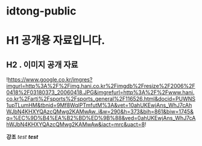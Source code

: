 # idtong-public

# H1 공개용 자료입니다. 

## H2 . 이미지 공개 자료
 !https://www.google.co.kr/imgres?imgurl=http%3A%2F%2Fimg.hani.co.kr%2Fimgdb%2Fresize%2F2006%2F0418%2F03180373_20060418.JPG&imgrefurl=http%3A%2F%2Fwww.hani.co.kr%2Farti%2Fsports%2Fsports_general%2F116526.html&docid=PUWNS1upTLumHM&tbnid=9Mf8WqlPTmfutM%3A&vet=10ahUKEwjAns_WhJ7cAhWJbN4KHXYQAzcQMwg2KAMwAw..i&w=290&h=373&bih=861&biw=1745&q=%EC%9D%B4%EA%B2%BD%ED%9B%88&ved=0ahUKEwjAns_WhJ7cAhWJbN4KHXYQAzcQMwg2KAMwAw&iact=mrc&uact=8!
 
 **강조**
 _test_
 _**test**_
